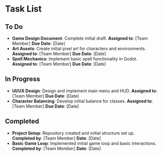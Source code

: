 # Task List

## To Do
- **Game Design Document**: Complete initial draft. **Assigned to**: [Team Member] **Due Date**: [Date]
- **Art Assets**: Create initial pixel art for characters and environments. **Assigned to**: [Team Member] **Due Date**: [Date]
- **Spell Mechanics**: Implement basic spell functionality in Godot. **Assigned to**: [Team Member] **Due Date**: [Date]

## In Progress
- **UI/UX Design**: Design and implement main menu and HUD. **Assigned to**: [Team Member] **Due Date**: [Date]
- **Character Balancing**: Develop initial balance for classes. **Assigned to**: [Team Member] **Due Date**: [Date]

## Completed
- **Project Setup**: Repository created and initial structure set up. **Completed by**: [Team Member] **Date**: [Date]
- **Basic Game Loop**: Implemented initial game loop and basic interactions. **Completed by**: [Team Member] **Date**: [Date]
